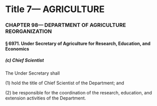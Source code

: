 
# Title 7— AGRICULTURE
### CHAPTER 98— DEPARTMENT OF AGRICULTURE REORGANIZATION
#### § 6971. Under Secretary of Agriculture for Research, Education, and Economics
##### (c) Chief Scientist

The Under Secretary shall

(1) hold the title of Chief Scientist of the Department; and

(2) be responsible for the coordination of the research, education, and extension activities of the Department.
